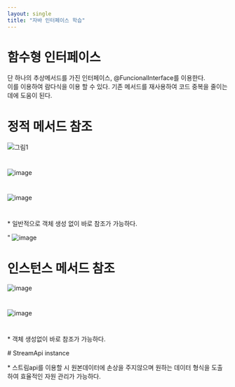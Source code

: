 ```yaml
---
layout: single
title: "자바 인터페이스 학습"
---
```


# 함수형 인터페이스
<p style="font-size: 14px;">
단 하나의 추상메서드를 가진 인터페이스, @FuncionalInterface를 이용한다.<br>
이를 이용하여 람다식을 이용 할 수 있다. 기존 메서드를 재사용하여 코드 중복을 줄이는데에 도움이 된다.

</p>

# 정적 메서드 참조
<div style="margin-bottom: 40px;">
  <img src="https://github.com/user-attachments/assets/7cfd3407-ad70-47c5-a43c-4d8c40ac5fa9" alt="그림1">
</div>

<div style="margin-bottom: 40px;">
  <img src="https://github.com/user-attachments/assets/72fe6b35-f72d-4069-99bc-7b9473bc399d" alt="image">
</div>

<div style="margin-bottom: 40px;">
  <img src="https://github.com/user-attachments/assets/25329395-5e96-481b-a4ed-3a7e7b5fa7cb" alt="image">
</div>

<p style="font-size: 14px;">* 일반적으로 객체 생성 없이 바로 참조가 가능하다.</p>

<div style="font-size: 14px;,alter:center">"
  <img src="https://github.com/user-attachments/assets/3385977b-c155-409b-a24a-4f61862c2871" alt="image">
</div>



# 인스턴스 메서드 참조
<div style="margin-bottom: 40px;">
  <img src="https://github.com/user-attachments/assets/3385977b-c155-409b-a24a-4f61862c2871" alt="image">
</div>

<div style="margin-bottom: 40px;">
  <img src="https://github.com/user-attachments/assets/d3f11a6c-44da-4895-92e2-0e066326916e" alt="image">
</div>

<p style="font-size: 14px;">* 객체 생성없이 바로 참조가 가능하다.</p>
# StreamApi instance
<p style="front-size :14px;">* 스트림api를 이용할 시 원본데이터에 손상을 주지않으며 원하는 데이터 형식을 도출하여 효율적인 자원 관리가 가능하다.</p>



